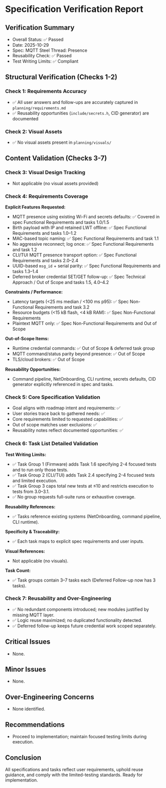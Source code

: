 # Specification Verification Report

## Verification Summary
- Overall Status: ✅ Passed
- Date: 2025-10-29
- Spec: MQTT Steel Thread: Presence
- Reusability Check: ✅ Passed
- Test Writing Limits: ✅ Compliant

## Structural Verification (Checks 1-2)

### Check 1: Requirements Accuracy
- ✅ All user answers and follow-ups are accurately captured in `planning/requirements.md`
- ✅ Reusability opportunities (`include/secrets.h`, CID generator) are documented

### Check 2: Visual Assets
- ✅ No visual assets present in `planning/visuals/`

## Content Validation (Checks 3-7)

### Check 3: Visual Design Tracking
- Not applicable (no visual assets provided)

### Check 4: Requirements Coverage
**Explicit Features Requested:**
- MQTT presence using existing Wi-Fi and secrets defaults: ✅ Covered in spec Functional Requirements and tasks 1.0/1.5
- Birth payload with IP and retained LWT offline: ✅ Spec Functional Requirements and tasks 1.0–1.2
- MAC-based topic naming: ✅ Spec Functional Requirements and task 1.1
- No aggressive reconnect; log once: ✅ Spec Functional Requirements and task 1.2
- CLI/TUI MQTT presence transport option: ✅ Spec Functional Requirements and tasks 2.0–2.4
- UUID-based `msg_id` + serial parity: ✅ Spec Functional Requirements and tasks 1.3–1.4
- Deferred broker credential SET/GET follow-up: ✅ Spec Technical Approach / Out of Scope and tasks 1.5, 4.0–4.2

**Constraints / Performance:**
- Latency targets (<25 ms median / <100 ms p95): ✅ Spec Non-Functional Requirements and task 3.2
- Resource budgets (<15 kB flash, <4 kB RAM): ✅ Spec Non-Functional Requirements
- Plaintext MQTT only: ✅ Spec Non-Functional Requirements and Out of Scope

**Out-of-Scope Items:**
- Runtime credential commands: ✅ Out of Scope & deferred task group
- MQTT command/status parity beyond presence: ✅ Out of Scope
- TLS/cloud brokers: ✅ Out of Scope

**Reusability Opportunities:**
- Command pipeline, NetOnboarding, CLI runtime, secrets defaults, CID generator explicitly referenced in spec and tasks.

### Check 5: Core Specification Validation
- Goal aligns with roadmap intent and requirements: ✅
- User stories trace back to gathered needs: ✅
- Core requirements limited to requested capabilities: ✅
- Out of scope matches user exclusions: ✅
- Reusability notes reflect documented opportunities: ✅

### Check 6: Task List Detailed Validation
**Test Writing Limits:**
- ✅ Task Group 1 (Firmware) adds Task 1.6 specifying 2-4 focused tests and to run only those tests.
- ✅ Task Group 2 (CLI/TUI) adds Task 2.4 specifying 2-4 focused tests and limited execution.
- ✅ Task Group 3 caps total new tests at ≤10 and restricts execution to tests from 3.0–3.1.
- ✅ No group requests full-suite runs or exhaustive coverage.

**Reusability References:**
- ✅ Tasks reference existing systems (NetOnboarding, command pipeline, CLI runtime).

**Specificity & Traceability:**
- ✅ Each task maps to explicit spec requirements and user inputs.

**Visual References:**
- Not applicable (no visuals).

**Task Count:**
- ✅ Task groups contain 3–7 tasks each (Deferred Follow-up now has 3 tasks).

### Check 7: Reusability and Over-Engineering
- ✅ No redundant components introduced; new modules justified by missing MQTT layer.
- ✅ Logic reuse maximized; no duplicated functionality detected.
- ✅ Deferred follow-up keeps future credential work scoped separately.

## Critical Issues
- None.

## Minor Issues
- None.

## Over-Engineering Concerns
- None identified.

## Recommendations
- Proceed to implementation; maintain focused testing limits during execution.

## Conclusion
All specifications and tasks reflect user requirements, uphold reuse guidance, and comply with the limited-testing standards. Ready for implementation.
